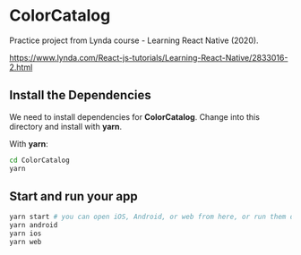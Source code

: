 # ColorCatalog

Practice project from Lynda course - Learning React Native (2020).

https://www.lynda.com/React-js-tutorials/Learning-React-Native/2833016-2.html

## Install the Dependencies

We need to install dependencies for **ColorCatalog**. Change into this directory and install with **yarn**.

With **yarn**:

```bash
cd ColorCatalog
yarn
```

## Start and run your app

```bash
yarn start # you can open iOS, Android, or web from here, or run them directly with the commands below.
yarn android
yarn ios
yarn web
```
